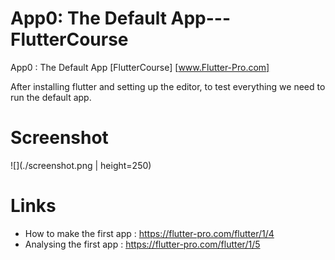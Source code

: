 # App0: The Default App---FlutterCourse
 App0 : The Default App [FlutterCourse] [www.Flutter-Pro.com]
 
 After installing flutter and setting up the editor, to test everything we need to run the default app.
 
 
 # Screenshot
 ![](./screenshot.png | height=250)
 
 # Links 
- How to make the first app : https://flutter-pro.com/flutter/1/4
- Analysing the first app   : https://flutter-pro.com/flutter/1/5
 
